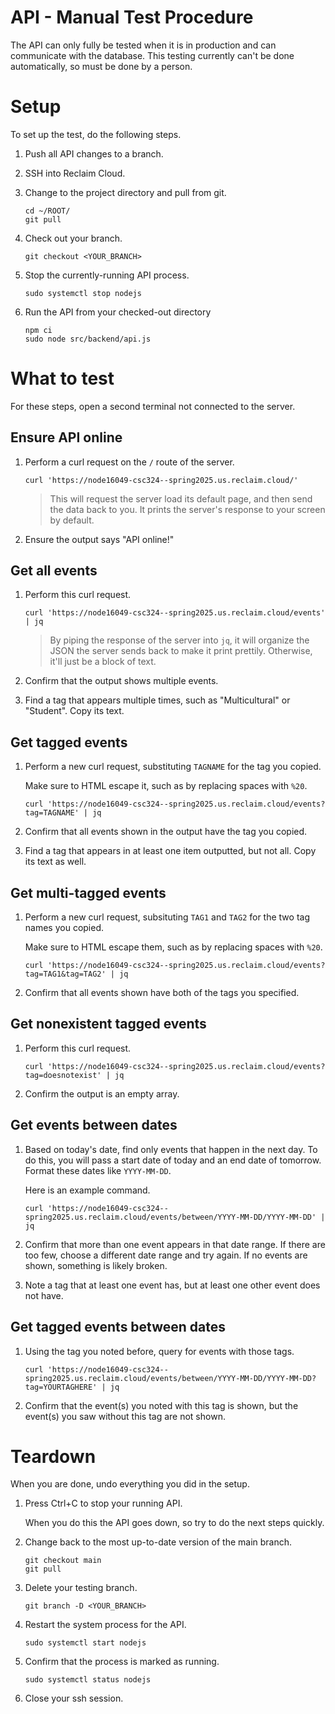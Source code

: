 # API - Manual Test Procedure

The API can only fully be tested when it is in production and can communicate with the database.
This testing currently can't be done automatically, so must be done by a person.

# Setup

To set up the test, do the following steps.

1. Push all API changes to a branch.

2. SSH into Reclaim Cloud.

3. Change to the project directory and pull from git.
   ```
   cd ~/ROOT/
   git pull
   ```

4. Check out your branch.
   ```
   git checkout <YOUR_BRANCH>
   ```

5. Stop the currently-running API process.
   ```
   sudo systemctl stop nodejs
   ```

6. Run the API from your checked-out directory
   ```
   npm ci
   sudo node src/backend/api.js
   ```

# What to test

For these steps, open a second terminal not connected to the server. 

## Ensure API online

1. Perform a curl request on the `/` route of the server.
   ```
   curl 'https://node16049-csc324--spring2025.us.reclaim.cloud/'
   ```
   
   > This will request the server load its default page, and then send the data back to you.
   > It prints the server's response to your screen by default.

2. Ensure the output says "API online!"

## Get all events

1. Perform this curl request.
   ```
   curl 'https://node16049-csc324--spring2025.us.reclaim.cloud/events' | jq
   ```

   > By piping the response of the server into `jq`, it will organize the JSON the server
   > sends back to make it print prettily. Otherwise, it'll just be a block of text.

2. Confirm that the output shows multiple events.

3. Find a tag that appears multiple times, such as "Multicultural" or "Student". Copy its text.

## Get tagged events

1. Perform a new curl request, substituting `TAGNAME` for the tag you copied.

   Make sure to HTML escape it, such as by replacing spaces with `%20`.
   ```
   curl 'https://node16049-csc324--spring2025.us.reclaim.cloud/events?tag=TAGNAME' | jq
   ```

2. Confirm that all events shown in the output have the tag you copied.

3. Find a tag that appears in at least one item outputted, but not all. Copy its text as well.

## Get multi-tagged events

1. Perform a new curl request, subsituting `TAG1` and `TAG2` for the two tag names you copied.

   Make sure to HTML escape them, such as by replacing spaces with `%20`.
   ```
   curl 'https://node16049-csc324--spring2025.us.reclaim.cloud/events?tag=TAG1&tag=TAG2' | jq
   ```

2. Confirm that all events shown have both of the tags you specified.

## Get nonexistent tagged events

1. Perform this curl request.
   ```
   curl 'https://node16049-csc324--spring2025.us.reclaim.cloud/events?tag=doesnotexist' | jq
   ```

2. Confirm the output is an empty array.

## Get events between dates

1. Based on today's date, find only events that happen in the next day. To do this, you will pass a start date of today and an end date of tomorrow. Format these dates like `YYYY-MM-DD`.

   Here is an example command.
   ```  
   curl 'https://node16049-csc324--spring2025.us.reclaim.cloud/events/between/YYYY-MM-DD/YYYY-MM-DD' | jq
   ```

2. Confirm that more than one event appears in that date range. If there are too few, choose a different date range and try again. If no events are shown, something is likely broken.

3. Note a tag that at least one event has, but at least one other event does not have.

## Get tagged events between dates

1. Using the tag you noted before, query for events with those tags.

   ```
   curl 'https://node16049-csc324--spring2025.us.reclaim.cloud/events/between/YYYY-MM-DD/YYYY-MM-DD?tag=YOURTAGHERE' | jq
   ```

2. Confirm that the event(s) you noted with this tag is shown, but the event(s) you saw without this tag are not shown.

# Teardown

When you are done, undo everything you did in the setup.

1. Press Ctrl+C to stop your running API.

   When you do this the API goes down, so try to do the next steps quickly.

2. Change back to the most up-to-date version of the main branch.
   ```
   git checkout main
   git pull
   ```

3. Delete your testing branch.
   ```
   git branch -D <YOUR_BRANCH>
   ```

4. Restart the system process for the API.
   ```
   sudo systemctl start nodejs
   ```

5. Confirm that the process is marked as running.
   ```
   sudo systemctl status nodejs
   ```

6. Close your ssh session.
